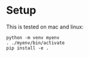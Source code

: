 # Setup

This is tested on mac and linux:

```
python -m venv myenv
. ./myenv/bin/activate
pip install -e .
```
